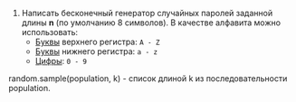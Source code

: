 1. Написать бесконечный генератор случайных паролей заданной длины **n** (по умолчанию 8 символов). 
   В качестве алфавита можно использовать:
    - [Буквы](https://docs.python.org/3/library/string.html#string.ascii_uppercase) верхнего регистра: `A - Z`
    - [Буквы](https://docs.python.org/3/library/string.html#string.ascii_lowercase) нижнего регистра: `a - z`
    - [Цифры](https://docs.python.org/3/library/string.html#string.digits): `0 - 9`

<div class="hint">
  random.sample(population, k) - список длиной k из последовательности population.
</div>
